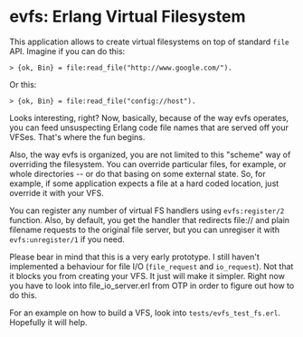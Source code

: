 evfs: Erlang Virtual Filesystem
===============================

This application allows to create virtual filesystems on top of standard
`file` API. Imagine if you can do this:

    > {ok, Bin} = file:read_file("http://www.google.com/").

Or this:

    > {ok, Bin} = file:read_file("config://host").

Looks interesting, right? Now, basically, because of the way evfs operates,
you can feed unsuspecting Erlang code file names that are served off your VFSes. 
That's where the fun begins.

Also, the way evfs is organized, you are not limited to this "scheme" way of overriding the
filesystem. You can override particular files, for example, or whole directories -- or
do that basing on some external state. So, for example, if some application expects a 
file at a hard coded location, just override it with your VFS.


You can register any number of virtual FS handlers using `evfs:register/2` function.
Also, by default, you get the handler that redirects file:// and plain filename requests
to the original file server, but you can unregiser it with `evfs:unregister/1` if you need.

Please bear in mind that this is a very early prototype. I still haven't implemented
a behaviour for file I/O (`file_request` and `io_request`). Not that it blocks you
from creating your VFS. It just will make it simpler. Right now you have to look into
file_io_server.erl from OTP in order to figure out how to do this.

For an example on how to build a VFS, look into `tests/evfs_test_fs.erl`. Hopefully
it will help.
